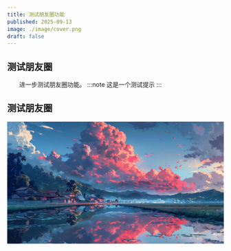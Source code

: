 ```yaml
---
title: 测试朋友圈功能
published: 2025-09-13
image: ./image/cover.png
draft: false
---
```

## 测试朋友圈
&emsp;&emsp;进一步测试朋友圈功能。
:::note
这是一个测试提示
:::

## 测试朋友圈
![图片测试](./image/banner.png)